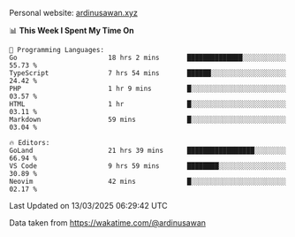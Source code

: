 Personal website: [ardinusawan.xyz](https://ardinusawan.xyz)

<!--START_SECTION:waka-->
📊 **This Week I Spent My Time On** 

```text
💬 Programming Languages: 
Go                       18 hrs 2 mins       ██████████████░░░░░░░░░░░   55.73 % 
TypeScript               7 hrs 54 mins       ██████░░░░░░░░░░░░░░░░░░░   24.42 % 
PHP                      1 hr 9 mins         █░░░░░░░░░░░░░░░░░░░░░░░░   03.57 % 
HTML                     1 hr                █░░░░░░░░░░░░░░░░░░░░░░░░   03.11 % 
Markdown                 59 mins             █░░░░░░░░░░░░░░░░░░░░░░░░   03.04 % 

🔥 Editors: 
GoLand                   21 hrs 39 mins      █████████████████░░░░░░░░   66.94 % 
VS Code                  9 hrs 59 mins       ████████░░░░░░░░░░░░░░░░░   30.89 % 
Neovim                   42 mins             █░░░░░░░░░░░░░░░░░░░░░░░░   02.17 % 
```


 Last Updated on 13/03/2025 06:29:42 UTC
<!--END_SECTION:waka-->
Data taken from https://wakatime.com/@ardinusawan
